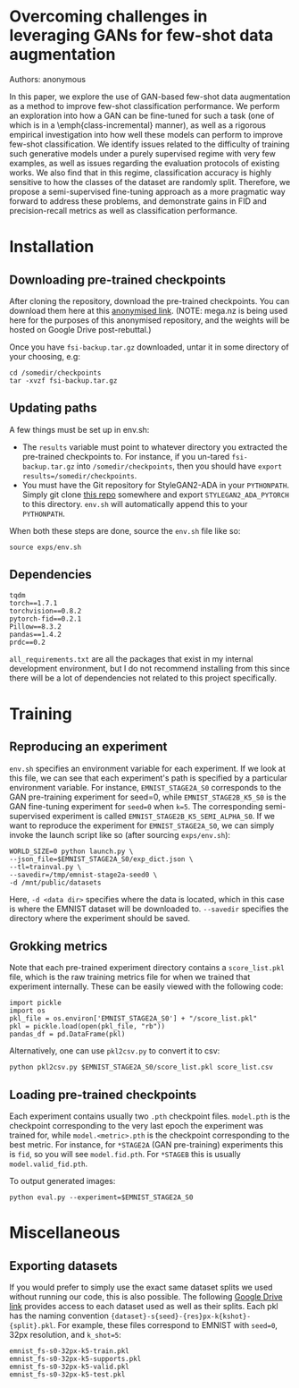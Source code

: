 # Overcoming challenges in leveraging GANs for few-shot data augmentation

Authors: anonymous

In this paper, we explore the use of GAN-based few-shot data augmentation as a method to improve few-shot classification performance. We perform an exploration into how a GAN can be fine-tuned for such a task (one of which is in a \emph{class-incremental} manner), as well as a rigorous empirical investigation into how well these models can perform to improve few-shot classification. We identify issues related to the difficulty of training such generative models under a purely supervised regime with very few examples, as well as issues regarding the evaluation protocols of existing works. We also find that in this regime, classification accuracy is highly sensitive to how the classes of the dataset are randomly split. Therefore, we propose a semi-supervised fine-tuning approach as a more pragmatic way forward to address these problems, and demonstrate gains in FID and precision-recall metrics as well as classification performance.

# Installation

## Downloading pre-trained checkpoints

After cloning the repository, download the pre-trained checkpoints. You can download them here at this [anonymised link](https://mega.nz/file/oeYBVLpY#U_ibaV-dj4mvHO7NXOzzOlB_1vKCWA1_rUOfzUQJ8uE). (NOTE: mega.nz is being used here for the purposes of this anonymised repository, and the weights will be hosted on Google Drive post-rebuttal.)

Once you have `fsi-backup.tar.gz` downloaded, untar it in some directory of your choosing, e.g:

```
cd /somedir/checkpoints
tar -xvzf fsi-backup.tar.gz
```

## Updating paths

A few things must be set up in env.sh:
- The `results` variable must point to whatever directory you extracted the pre-trained checkpoints to. For instance,
  if you un-tared `fsi-backup.tar.gz` into `/somedir/checkpoints`, then you should have `export results=/somedir/checkpoints`.
- You must have the Git repository for StyleGAN2-ADA in your `PYTHONPATH`. Simply git clone [this repo](https://github.com/NVlabs/stylegan2-ada-pytorch)
  somewhere and export `STYLEGAN2_ADA_PYTORCH` to this directory. `env.sh` will automatically append this to your `PYTHONPATH`.
  
When both these steps are done, source the `env.sh` file like so:
  
```
source exps/env.sh
```

## Dependencies

```
tqdm
torch==1.7.1
torchvision==0.8.2
pytorch-fid==0.2.1
Pillow==8.3.2
pandas==1.4.2
prdc==0.2
```

`all_requirements.txt` are all the packages that exist in my internal development environment, but I do not recommend installing from this since there will be a lot of dependencies not related to this project specifically.

# Training

## Reproducing an experiment

`env.sh` specifies an environment variable for each experiment. If we look at this file, we can see that each experiment's path is
specified by a particular environment variable. For instance, `EMNIST_STAGE2A_S0` corresponds to the GAN pre-training experiment
for seed=0, while `EMNIST_STAGE2B_K5_S0` is the GAN fine-tuning experiment for `seed=0` when `k=5`. The corresponding semi-supervised
experiment is called `EMNIST_STAGE2B_K5_SEMI_ALPHA_S0`. If we want to reproduce the experiment for `EMNIST_STAGE2A_S0`, we can simply
invoke the launch script like so (after sourcing `exps/env.sh`):

```
WORLD_SIZE=0 python launch.py \
--json_file=$EMNIST_STAGE2A_S0/exp_dict.json \
--tl=trainval.py \
--savedir=/tmp/emnist-stage2a-seed0 \
-d /mnt/public/datasets
```

Here, `-d <data dir>` specifies where the data is located, which in this case is where the EMNIST dataset will be downloaded to. `--savedir` specifies the directory where the experiment should be saved.

## Grokking metrics

Note that each pre-trained experiment directory contains a `score_list.pkl` file, which is the raw training metrics file for when we trained that experiment internally. These can be easily viewed with the following code:

```
import pickle
import os
pkl_file = os.environ['EMNIST_STAGE2A_S0'] + "/score_list.pkl"
pkl = pickle.load(open(pkl_file, "rb"))
pandas_df = pd.DataFrame(pkl)
```

Alternatively, one can use `pkl2csv.py` to convert it to csv:

```
python pkl2csv.py $EMNIST_STAGE2A_S0/score_list.pkl score_list.csv
```

## Loading pre-trained checkpoints

Each experiment contains usually two `.pth` checkpoint files. `model.pth` is the checkpoint corresponding to the very last epoch the experiment was trained for, while `model.<metric>.pth` is the checkpoint corresponding to the best metric. For instance, for `*STAGE2A` (GAN pre-training) experiments this is `fid`, so you will see `model.fid.pth`. For `*STAGEB` this is usually `model.valid_fid.pth`.

To output generated images:

```
python eval.py --experiment=$EMNIST_STAGE2A_S0
```

# Miscellaneous

## Exporting datasets

If you would prefer to simply use the exact same dataset splits we used without running our code, this is also possible. The following [Google Drive link](todo)  provides access to each dataset used as well as their splits. Each pkl has the naming convention `{dataset}-s{seed}-{res}px-k{kshot}-{split}.pkl`. For example, these files correspond to EMNIST with `seed=0`, 32px resolution, and `k_shot=5`:

```
emnist_fs-s0-32px-k5-train.pkl
emnist_fs-s0-32px-k5-supports.pkl
emnist_fs-s0-32px-k5-valid.pkl
emnist_fs-s0-32px-k5-test.pkl      
```
